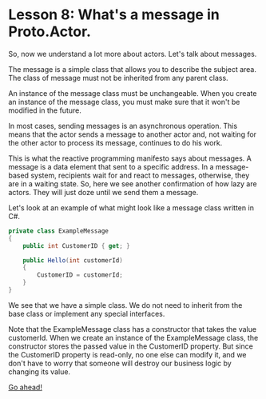 # Lesson 8: What's a message in Proto.Actor.

So, now we understand a lot more about actors. Let's talk about messages.

The message is a simple class that allows you to describe the subject area. The class of message must not be inherited from any parent class.

An instance of the message class must be unchangeable. When you create an instance of the message class, you must make sure that it won't be modified in the future.

In most cases, sending messages is an asynchronous operation. This means that the actor sends a message to another actor and, not waiting for the other actor to process its message, continues to do his work.

This is what the reactive programming manifesto says about messages. A message is a data element that sent to a specific address. In a message-based system, recipients wait for and react to messages, otherwise, they are in a waiting state. So, here we see another confirmation of how lazy are actors. They will just doze until we send them a message.

Let's look at an example of what might look like a message class written in C#.

```csharp
private class ExampleMessage
{
    public int CustomerID { get; }

    public Hello(int customerId)
    {
        CustomerID = customerId;
    }
}
```



We see that we have a simple class. We do not need to inherit from the base class or implement any special interfaces. 

Note that the ExampleMessage class has a constructor that takes the value customerId. When we create an instance of the ExampleMessage class, the constructor stores the passed value in the CustomerID property. But since the CustomerID property is read-only, no one else can modify it, and we don't have to worry that someone will destroy our business logic by changing its value.

[Go ahead!](../lesson-9)